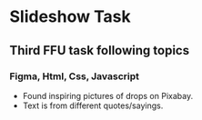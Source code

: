 # Slideshow Task
## Third FFU task following topics

### Figma, Html, Css, Javascript

* Found inspiring pictures of drops on Pixabay.
* Text is from different quotes/sayings.
  
